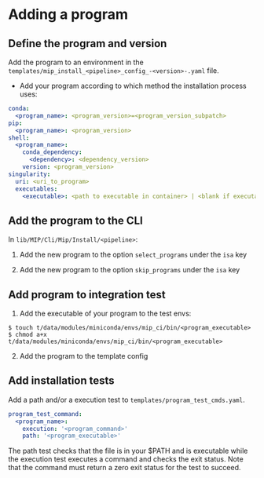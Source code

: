 # Adding a program

## Define the program and version
Add the program to an environment in the `templates/mip_install_<pipeline>_config_-<version>-.yaml` file.


- Add your program according to which method the installation process uses:

```Yaml
conda:
  <program_name>: <program_version>=<program_version_subpatch>
pip:
  <program_name>: <program_version>
shell:
  <program_name>:
    conda_dependency:
      <dependency>: <dependency_version>
    version: <program_version>
singularity:
  uri: <uri_to_program>
  executables:
    <executable>: <path to executable in container> | <blank if executable in container path>
```

## Add the program to the CLI
In `lib/MIP/Cli/Mip/Install/<pipeline>`:

1. Add the new program to the option `select_programs` under the `isa` key

2. Add the new program to the option `skip_programs` under the `isa` key

## Add program to integration test

  1. Add the executable of your program to the test envs:

```
$ touch t/data/modules/miniconda/envs/mip_ci/bin/<program_executable>
$ chmod a+x t/data/modules/miniconda/envs/mip_ci/bin/<program_executable>
```
2. Add the program to the template config

## Add installation tests
Add a path and/or a execution test to `templates/program_test_cmds.yaml`.
```Yaml
program_test_command:
  <program_name>:
    execution: '<program_command>'
    path: '<program_executable>'
```
The path test checks that the file is in your $PATH and is executable while the execution test executes a command and checks the exit status. Note that the command must return a zero exit status for the test to succeed.
